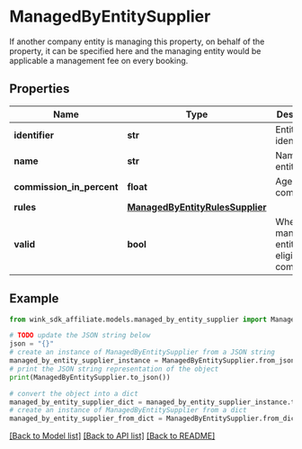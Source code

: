 # ManagedByEntitySupplier

If another company entity is managing this property, on behalf of the property, it can be specified here and the managing entity would be applicable a management fee on every booking.

## Properties

Name | Type | Description | Notes
------------ | ------------- | ------------- | -------------
**identifier** | **str** | Entity identifier | 
**name** | **str** | Name of entity | 
**commission_in_percent** | **float** | Agency commission | 
**rules** | [**ManagedByEntityRulesSupplier**](ManagedByEntityRulesSupplier.md) |  | [optional] 
**valid** | **bool** | Whether managing entity is eligible a commission. | [optional] [readonly] 

## Example

```python
from wink_sdk_affiliate.models.managed_by_entity_supplier import ManagedByEntitySupplier

# TODO update the JSON string below
json = "{}"
# create an instance of ManagedByEntitySupplier from a JSON string
managed_by_entity_supplier_instance = ManagedByEntitySupplier.from_json(json)
# print the JSON string representation of the object
print(ManagedByEntitySupplier.to_json())

# convert the object into a dict
managed_by_entity_supplier_dict = managed_by_entity_supplier_instance.to_dict()
# create an instance of ManagedByEntitySupplier from a dict
managed_by_entity_supplier_from_dict = ManagedByEntitySupplier.from_dict(managed_by_entity_supplier_dict)
```
[[Back to Model list]](../README.md#documentation-for-models) [[Back to API list]](../README.md#documentation-for-api-endpoints) [[Back to README]](../README.md)


